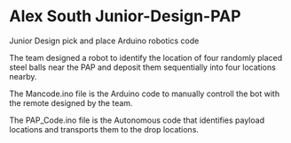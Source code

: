 # Alex South Junior-Design-PAP
 Junior Design pick and place Arduino robotics code 

The team designed a robot to identify the location of four randomly placed 
steel balls near the PAP and deposit them sequentially into four locations 
nearby. 

The Mancode.ino file is the Arduino code to manually controll the bot with 
the remote designed by the team.

The PAP_Code.ino file is the Autonomous code that identifies payload locations
and transports them to the drop locations.
